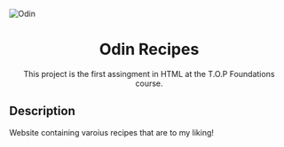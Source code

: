 ![Odin](https://www.skillfinder.com.au/media/wysiwyg/the-odin-project-logo-skill-finder-partners-page.png "The Odin Project")

<center>
<h1> Odin Recipes </h1>
This project is the first assingment in HTML at the T.O.P Foundations course.
</center>

<h2> Description </h2>
Website containing varoius recipes that are to my liking!
